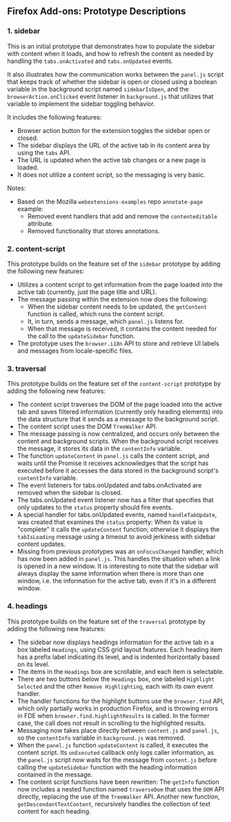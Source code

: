 ## Firefox Add-ons: Prototype Descriptions

### 1. sidebar

This is an initial prototype that demonstrates how to populate the sidebar
with content when it loads, and how to refresh the content as needed by
handling the `tabs.onActivated` and `tabs.onUpdated` events.

It also illustrates how the communication works between the `panel.js` script
that keeps track of whether the sidebar is open or closed using a boolean
variable in the background script named `sidebarIsOpen`, and the
`browserAction.onClicked` event listener in `background.js` that utilizes that
variable to implement the sidebar toggling behavior.

It includes the following features:

* Browser action button for the extension toggles the sidebar open or closed.
* The sidebar displays the URL of the active tab in its content area by using
  the `tabs` API.
* The URL is updated when the active tab changes or a new page is loaded.
* It does not utilize a content script, so the messaging is very basic.

Notes:

* Based on the Mozilla `webextensions-examples` repo `annotate-page` example:
  * Removed event handlers that add and remove the `contenteditable` attribute.
  * Removed functionality that stores annotations.

### 2. content-script

This prototype builds on the feature set of the `sidebar` prototype by adding
the following new features:

* Utilizes a content script to get information from the page loaded into the
  active tab (currently, just the page title and URL).
* The message passing within the extension now does the following:
  * When the sidebar content needs to be updated, the `getContent` function
    is called, which runs the content script.
  * It, in turn, sends a message, which `panel.js` listens for.
  * When that message is received, it contains the content needed for the call
    to the `updateSidebar` function.
* The prototype uses the `browser.i18n` API to store and retrieve UI labels
  and messages from locale-specific files.

### 3. traversal

This prototype builds on the feature set of the `content-script` prototype by
adding the following new features:

* The content script traverses the DOM of the page loaded into the active tab
  and saves filtered information (currently only heading elements) into the
  data structure that it sends as a message to the background script.
* The content script uses the DOM `TreeWalker` API.
* The message passing is now centralized, and occurs only between the content
  and background scripts. When the background script receives the message, it
  stores its data in the `contentInfo` variable.
* The function `updateContent` in `panel.js` calls the content script, and
  waits until the Promise it receives acknowledges that the script has executed
  before it accesses the data stored in the background script's `contentInfo`
  variable.
* The event listeners for tabs.onUpdated and tabs.onActivated are removed when
  the sidebar is closed.
* The tabs.onUpdated event listener now has a filter that specifies that only
  updates to the `status` property should fire events.
* A special handler for tabs.onUpdated events, named `handleTabUpdate`, was
  created that examines the `status` property: When its value is "complete" it
  calls the `updateContent` function; otherwise it displays the `tabIsLoading`
  message using a timeout to avoid jerkiness with sidebar content updates.
* Missing from previous prototypes was an `onFocusChanged` handler, which has
  now been added in `panel.js`. This handles the situation when a link is
  opened in a new window. It is interesting to note that the sidebar will
  always display the same information when there is more than one window, i.e.
  the information for the active tab, even if it's in a different window.

### 4. headings

This prototype builds on the feature set of the `traversal` prototype by
adding the following new features:

* The sidebar now displays headings information for the active tab in a box
  labeled `Headings`, using CSS grid layout features. Each heading item has
  a prefix label indicating its level, and is indented horizontally based on
  its level.
* The items in the `Headings` box are scrollable, and each item is selectable.
* There are two buttons below the `Headings` box, one labeled `Highlight
  Selected` and the other `Remove Highlighting`, each with its own event
  handler.
* The handler functions for the highlight buttons use the `browser.find` API,
  which only partially works in production Firefox, and is throwing errors in
  FDE when `browser.find.highlightResults` is called. In the former case, the
  call does not result in scrolling to the highlighted results.
* Messaging now takes place directly between `content.js` and `panel.js`, so
  the `contentInfo` variable in `background.js` was removed.
* When the `panel.js` function `updateContent` is called, it executes the
  content script. Its `onExecuted` callback only logs caller information, as
  the `panel.js` script now waits for the message from `content.js` before
  calling the `updateSidebar` function with the heading information contained
  in the message.
* The content script functions have been rewritten: The `getInfo` function now
  includes a nested function named `traverseDom` that uses the `DOM` API
  directly, replacing the use of the `TreeWalker` API. Another new function,
  `getDescendantTextContent`, recursively handles the collection of text
  content for each heading.
